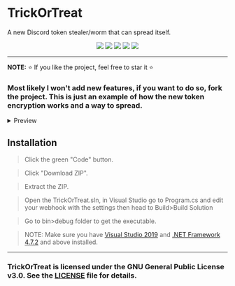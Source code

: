 # TrickOrTreat
A new Discord token stealer/worm that can spread itself.

<p align="center">
<img src="https://img.shields.io/github/languages/top/extatent/TrickOrTreat?style=flat-square" </a>
<img src="https://img.shields.io/github/last-commit/extatent/TrickOrTreat?style=flat-square" </a>
<img src="https://img.shields.io/github/license/extatent/TrickOrTreat?style=flat-square" </a>
<img src="https://img.shields.io/github/stars/extatent/TrickOrTreat?color=%23daff00&label=Stars&style=flat-square" </a>
<img src="https://img.shields.io/github/forks/extatent/TrickOrTreat?color=%23daff00&label=Forks&style=flat-square" </a>

---

**NOTE:** ⭐ If you like the project, feel free to star it ⭐
  
### Most likely I won't add new features, if you want to do so, fork the project. This is just an example of how the new token encryption works and a way to spread.

<details>
<summary>Preview</summary>
<img src="https://i.imgur.com/o50kz9w.png" alt="png">

<img src="https://i.imgur.com/KV9nmoE.png" alt="png">
</details>

## Installation
  
>Click the green "Code" button. 
  
>Click "Download ZIP".
  
>Extract the ZIP.

>Open the TrickOrTreat.sln, in Visual Studio go to Program.cs and edit your webhook with the settings then head to Build>Build Solution
  
>Go to bin>debug folder to get the executable.

>NOTE: Make sure you have [Visual Studio 2019](https://visualstudio.microsoft.com/downloads/) and [.NET Framework 4.7.2](https://dotnet.microsoft.com/en-us/download/dotnet-framework) and above installed.

---
### TrickOrTreat is licensed under the GNU General Public License v3.0. See the [LICENSE](https://github.com/extatent/TrickOrTreat/blob/main/LICENSE) file for details.
